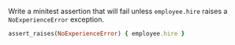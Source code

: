 Write a minitest assertion that will fail unless `employee.hire` raises a `NoExperienceError` exception.

```ruby
assert_raises(NoExperienceError) { employee.hire }
```
